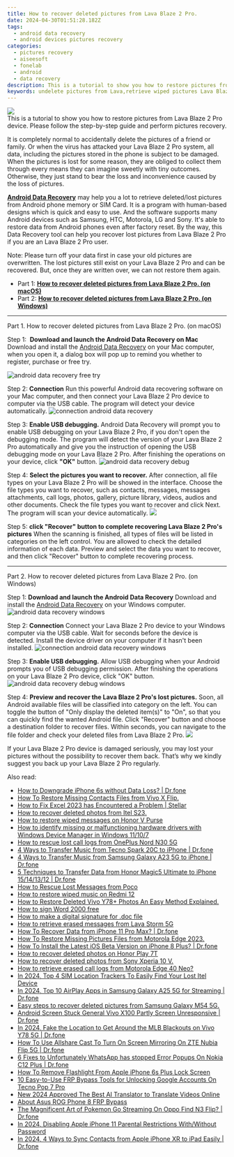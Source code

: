 ```yaml
---
title: How to recover deleted pictures from Lava Blaze 2 Pro.
date: 2024-04-30T01:51:28.182Z
tags: 
  - android data recovery
  - android devices pictures recovery
categories: 
  - pictures recovery
  - aiseesoft
  - fonelab
  - android
  - data recovery
description: This is a tutorial to show you how to restore pictures from Lava Blaze 2 Pro device. Please follow the step-by-step guide and perform pictures recovery.
keywords: undelete pictures from Lava,retrieve wiped pictures Lava Blaze 2 Pro,save erased pictures from Blaze 2 Pro,retrieve wiped pictures Lava,save erased pictures from Lava Blaze 2 Pro,Blaze 2 Pro pictures recovery,how to retrieve pictures from Lava Blaze 2 Pro,Lava reset but recover pictures,how do i recover pictures on Lava Blaze 2 Pro,pictures disappear Lava Blaze 2 Pro,Blaze 2 Pro reset but recover pictures,my pictures deleted from Blaze 2 Pro how to undo pictures
---
```


<img src="https://img0mobiles.techidaily.com/images/best-assets/devices/lava/lava-blaze-2-pro/4.jpg" class="atpl-imgstyle"  />

<div class="atpl-content atpl-for-fonelab-android recover-pictures">

<div class="atpl-post-description-part-1">
This is a tutorial to show you how to restore pictures from Lava Blaze 2 Pro device. Please follow the step-by-step guide and perform pictures recovery.
</div>

<div class="atpl-post-description-part-2">
<div class="tpl-content-sub-paragraph-normal">
  <p>
    It is completely normal to accidentally delete the pictures of a friend or family. Or when the virus has attacked your Lava Blaze 2 Pro system, all data, including the pictures stored in the phone is subject to be damaged. When the pictures is lost for some reason, they are obliged to collect them through every means they can imagine sweetly with tiny outcomes. Otherwise, they just stand to bear the loss and inconvenience caused by the loss of pictures.
  </p>
</div>
</div>

<div class="atpl-post-description-part-3">
<div class="tpl-content-sub-paragraph-content">
  <p>
    <a href="https://tools.techidaily.com/aiseesoft-android-data-recovery/" ><strong>Android Data Recovery</strong></a> may help you a lot to retrieve deleted/lost pictures from Android phone memory or SIM Card. It is a program with human-based designs which is quick and easy to use. And the software supports many Android devices such as Samsung, HTC, Motorola, LG and Sony. It's able to restore data from Android phones even after factory reset. By the way, this Data Recovery tool can help you recover lost pictures from Lava Blaze 2 Pro if you are an Lava Blaze 2 Pro user.
  </p>
</div>
<div class="tpl-content-sub-paragraph-content">
  <p>
    Note: Please turn off your data first in case your old pictures are overwritten. The lost pictures still exist on your Lava Blaze 2 Pro and can be recovered. But, once they are written over, we can not restore them again.
  </p>
</div>
</div>

<ul>
  <li>Part 1: <strong><a href="#p1"> How to recover deleted pictures from Lava Blaze 2 Pro.  (on macOS)</a></strong></li>
  <li>Part 2: <strong><a href="#p2"> How to recover deleted pictures from Lava Blaze 2 Pro.  (on Windows)</a></strong></li>
</ul>



<!-- Part 1 -->
<a id="p1" name="p1" ></a><hr>

<div>
  <span class="atpl-step-part-style">Part 1. How to recover deleted pictures from Lava Blaze 2 Pro. (on macOS)</span>
</div>  

<span class="atpl-stepstyle-a"><span>Step 1: </span></span> <strong>Download and launch the Android Data Recovery on Mac</strong>
Download and install the <a href="https://tools.techidaily.com/aiseesoft-android-data-recovery/" >Android Data Recovery</a> on your Mac computer, when you open it, a dialog box will pop up to remind you whether to register, purchase or free try.

<img src="https://tools.techidaily.com/images/apps/aiseesoft/android-data-recovery/mac-free-try.png" class="atpl-imgstyle" alt="android data recovery free try" />

<span class="atpl-stepstyle-a"><span>Step 2: </span></span> <strong>Connection</strong>
Run this powerful Android data recovering software on your Mac computer, and then connect your Lava Blaze 2 Pro device to computer via the USB cable. The program will detect your device automatically.
<img src="https://tools.techidaily.com/images/apps/aiseesoft/android-data-recovery/mac-connection-interface.jpg" class="atpl-imgstyle" alt="connection android data recovery" />

<span class="atpl-stepstyle-a"><span>Step 3: </span></span> <strong>Enable USB debugging.</strong>
Android Data Recovery will prompt you to enable USB debugging on your Lava Blaze 2 Pro, if you don't open the debugging mode. The program will detect the version of your Lava Blaze 2 Pro automatically and give you the instruction of opening the USB debugging mode on your Lava Blaze 2 Pro. After finishing the operations on your device, click <strong>"OK"</strong> button.
<img src="https://tools.techidaily.com/images/apps/aiseesoft/android-data-recovery/mac-android-usb-debug.jpg"  class="atpl-imgstyle" alt="android data recovery debug" />

<span class="atpl-stepstyle-a"><span>Step 4: </span></span> <strong>Select the pictures you want to recover.</strong>
After connection, all file types on your Lava Blaze 2 Pro will be showed in the interface. Choose the file types you want to recover, such as contacts, messages, messages attachments, call logs, photos, gallery, picture library, videos, audios and other documents. Check the file types you want to recover and click Next. The program will scan your device automatically.
<img src="https://tools.techidaily.com/images/apps/aiseesoft/android-data-recovery/mac-choose-type-photos.jpg" class="atpl-imgstyle"  />

<span class="atpl-stepstyle-a"><span>Step 5: </span></span> <strong>click "Recover" button to  complete recovering Lava Blaze 2 Pro's pictures</strong>
When the scanning is finished, all types of files will be listed in categories on the left control. You are allowed to check the detailed information of each data. Preview and select the data you want to recover, and then click "Recover" button to complete recovering process.


<a id="p2" name="p2"></a><hr>

<!-- Part 2 -->
<div>
  <span class="atpl-step-part-style">Part 2. How to recover deleted pictures from Lava Blaze 2 Pro. (on Windows)</span>
</div>

<span class="atpl-stepstyle-a"><span>Step 1: </span></span> <strong>Download and launch the Android Data Recovery</strong>
Download and install the <a href="https://tools.techidaily.com/aiseesoft-android-data-recovery/" >Android Data Recovery</a> on your Windows computer.
<img src="https://tools.techidaily.com/images/apps/aiseesoft/android-data-recovery/win-start-interface.png"  class="atpl-imgstyle" alt="android data recovery windows" />

<span class="atpl-stepstyle-a"><span>Step 2: </span></span> <strong>Connection</strong>
Connect your Lava Blaze 2 Pro device to your Windows computer via the USB cable. Wait for seconds before the device is detected. Install the device driver on your computer if it hasn't been installed.
<img src="https://tools.techidaily.com/images/apps/aiseesoft/android-data-recovery/win-connection-interface.png" class="atpl-imgstyle" alt="connection android data recovery windows" />

<span class="atpl-stepstyle-a"><span>Step 3: </span></span> <strong>Enable USB debugging.</strong>
Allow USB debugging when your Android prompts you of USB debugging permission. After finishing the operations on your Lava Blaze 2 Pro device, click "OK" button.
<img src="https://tools.techidaily.com/images/apps/aiseesoft/android-data-recovery/win-android-usb-debug.png" class="atpl-imgstyle" alt="android data recovery debug windows" />

<span class="atpl-stepstyle-a"><span>Step 4: </span></span> <strong>Preview and recover the Lava Blaze 2 Pro's lost pictures.</strong>
Soon, all Android available files will be classified into category on the left. You can toggle the button of "Only display the deleted item(s)" to "On", so that you can quickly find the wanted Android file. Click "Recover" button and choose a destination folder to recover files. Within seconds, you can navigate to the file folder and check your deleted files from Lava Blaze 2 Pro.
<img src="https://tools.techidaily.com/images/apps/aiseesoft/android-data-recovery/win-recover-photos.png" class="atpl-imgstyle"  />

<div class="atpl-post-description-part-4">
<div class="tpl-content-sub-paragraph-normal">
  <p>
    If your Lava Blaze 2 Pro device is damaged seriously, you may lost your pictures without the possibility to recover them back. That’s why we kindly suggest you back up your Lava Blaze 2 Pro regularly.
  </p>
</div>
</div>

<ins class="adsbygoogle"
     style="display:block"
     data-ad-client="ca-pub-7571918770474297"
     data-ad-slot="8358498916"
     data-ad-format="auto"
     data-full-width-responsive="true"></ins>



</div>
<ins class="adsbygoogle"
    style="display:block"
    data-ad-format="autorelaxed"
    data-ad-client="ca-pub-7571918770474297"
    data-ad-slot="1223367746"></ins>

<span class="atpl-alsoreadstyle">Also read:</span>
<div><ul>
<li><a href="https://blog-min.techidaily.com/how-to-downgrade-iphone-6s-without-data-loss-drfone-by-drfone-ios-system-repair-ios-system-repair/"><u>How to Downgrade iPhone 6s without Data Loss? | Dr.fone</u></a></li>
<li><a href="https://blog-min.techidaily.com/how-to-restore-missing-contacts-files-from-vivo-x-flip-by-fonelab-android-recover-contacts/"><u>How To  Restore Missing Contacts Files from Vivo X Flip.</u></a></li>
<li><a href="https://blog-min.techidaily.com/how-to-fix-excel-2023-has-encountered-a-problem-stellar-by-stellar-guide/"><u>How to Fix Excel 2023 has Encountered a Problem | Stellar</u></a></li>
<li><a href="https://blog-min.techidaily.com/how-to-recover-deleted-photos-from-itel-s23-by-fonelab-android-recover-photos/"><u>How to recover deleted photos from Itel S23.</u></a></li>
<li><a href="https://blog-min.techidaily.com/how-to-restore-wiped-messages-on-honor-v-purse-by-fonelab-android-recover-messages/"><u>How to restore wiped messages on Honor V Purse</u></a></li>
<li><a href="https://blog-min.techidaily.com/how-to-identify-missing-or-malfunctioning-hardware-drivers-with-windows-device-manager-in-windows-11107-by-drivereasy-guide/"><u>How to identify missing or malfunctioning hardware drivers with Windows Device Manager in Windows 11/10/7</u></a></li>
<li><a href="https://blog-min.techidaily.com/how-to-rescue-lost-call-logs-from-oneplus-nord-n30-5g-by-fonelab-android-recover-call-logs/"><u>How to rescue lost call logs from OnePlus Nord N30 5G</u></a></li>
<li><a href="https://blog-min.techidaily.com/4-ways-to-transfer-music-from-tecno-spark-20c-to-iphone-drfone-by-drfone-transfer-from-android-transfer-from-android/"><u>4 Ways to Transfer Music from Tecno Spark 20C to iPhone | Dr.fone</u></a></li>
<li><a href="https://blog-min.techidaily.com/4-ways-to-transfer-music-from-samsung-galaxy-a23-5g-to-iphone-drfone-by-drfone-transfer-from-android-transfer-from-android/"><u>4 Ways to Transfer Music from Samsung Galaxy A23 5G to iPhone | Dr.fone</u></a></li>
<li><a href="https://blog-min.techidaily.com/5-techniques-to-transfer-data-from-honor-magic5-ultimate-to-iphone-15141312-drfone-by-drfone-transfer-from-android-transfer-from-android/"><u>5 Techniques to Transfer Data from Honor Magic5 Ultimate to iPhone 15/14/13/12 | Dr.fone</u></a></li>
<li><a href="https://blog-min.techidaily.com/how-to-rescue-lost-messages-from-poco-by-fonelab-android-recover-messages/"><u>How to Rescue Lost Messages from Poco</u></a></li>
<li><a href="https://blog-min.techidaily.com/how-to-restore-wiped-music-on-redmi-12-by-fonelab-android-recover-music/"><u>How to restore wiped music on Redmi 12</u></a></li>
<li><a href="https://blog-min.techidaily.com/how-to-restore-deleted-vivo-y78plus-photos-an-easy-method-explained-by-fonelab-android-recover-photos/"><u>How to Restore Deleted Vivo Y78+ Photos  An Easy Method Explained.</u></a></li>
<li><a href="https://blog-min.techidaily.com/how-to-sign-word-2000-free-by-ldigisigner-sign-a-word-sign-a-word/"><u>How to sign Word 2000 free</u></a></li>
<li><a href="https://blog-min.techidaily.com/how-to-make-a-digital-signature-for-doc-file-by-ldigisigner-sign-a-word-sign-a-word/"><u>How to make a digital signature for .doc file</u></a></li>
<li><a href="https://blog-min.techidaily.com/how-to-retrieve-erased-messages-from-lava-storm-5g-by-fonelab-android-recover-messages/"><u>How to retrieve erased messages from Lava Storm 5G</u></a></li>
<li><a href="https://blog-min.techidaily.com/how-to-recover-data-from-iphone-11-pro-max-drfone-by-drfone-ios-data-recovery-ios-data-recovery/"><u>How To Recover Data from iPhone 11 Pro Max? | Dr.fone</u></a></li>
<li><a href="https://blog-min.techidaily.com/how-to-restore-missing-pictures-files-from-motorola-edge-2023-by-fonelab-android-recover-pictures/"><u>How To  Restore Missing Pictures Files from Motorola Edge 2023.</u></a></li>
<li><a href="https://blog-min.techidaily.com/how-to-install-the-latest-ios-beta-version-on-iphone-8-plus-drfone-by-drfone-ios-system-repair-ios-system-repair/"><u>How To Install the Latest iOS Beta Version on iPhone 8 Plus? | Dr.fone</u></a></li>
<li><a href="https://blog-min.techidaily.com/how-to-recover-deleted-photos-on-honor-play-7t-by-stellar-photo-recovery-android-mobile-photo-recover/"><u>How to recover deleted photos on Honor Play 7T</u></a></li>
<li><a href="https://blog-min.techidaily.com/how-to-recover-deleted-photos-from-sony-xperia-10-v-by-fonelab-android-recover-photos/"><u>How to recover deleted photos from Sony Xperia 10 V.</u></a></li>
<li><a href="https://blog-min.techidaily.com/how-to-retrieve-erased-call-logs-from-motorola-edge-40-neo-by-fonelab-android-recover-call-logs/"><u>How to retrieve erased call logs from Motorola Edge 40 Neo?</u></a></li>
<li><a href="https://unlock-android.techidaily.com/in-2024-top-4-sim-location-trackers-to-easily-find-your-lost-itel-device-by-drfone-android/"><u>In 2024, Top 4 SIM Location Trackers To Easily Find Your Lost Itel Device</u></a></li>
<li><a href="https://screen-mirror.techidaily.com/in-2024-top-10-airplay-apps-in-samsung-galaxy-a25-5g-for-streaming-drfone-by-drfone-android/"><u>In 2024, Top 10 AirPlay Apps in Samsung Galaxy A25 5G for Streaming | Dr.fone</u></a></li>
<li><a href="https://phone-solutions.techidaily.com/easy-steps-to-recover-deleted-pictures-from-samsung-galaxy-m54-5g-by-fonelab-android-recover-pictures/"><u>Easy steps to recover deleted pictures from Samsung Galaxy M54 5G.</u></a></li>
<li><a href="https://howto.techidaily.com/android-screen-stuck-general-vivo-x100-partly-screen-unresponsive-drfone-by-drfone-fix-android-problems-fix-android-problems/"><u>Android Screen Stuck General Vivo X100 Partly Screen Unresponsive | Dr.fone</u></a></li>
<li><a href="https://review-topics.techidaily.com/in-2024-fake-the-location-to-get-around-the-mlb-blackouts-on-vivo-y78-5g-drfone-by-drfone-virtual-android/"><u>In 2024, Fake the Location to Get Around the MLB Blackouts on Vivo Y78 5G | Dr.fone</u></a></li>
<li><a href="https://screen-mirror.techidaily.com/how-to-use-allshare-cast-to-turn-on-screen-mirroring-on-zte-nubia-flip-5g-drfone-by-drfone-android/"><u>How To Use Allshare Cast To Turn On Screen Mirroring On ZTE Nubia Flip 5G | Dr.fone</u></a></li>
<li><a href="https://howto.techidaily.com/6-fixes-to-unfortunately-whatsapp-has-stopped-error-popups-on-nokia-c12-plus-drfone-by-drfone-fix-android-problems-fix-android-problems/"><u>6 Fixes to Unfortunately WhatsApp has stopped Error Popups On Nokia C12 Plus | Dr.fone</u></a></li>
<li><a href="https://ios-unlock.techidaily.com/how-to-remove-flashlight-from-apple-iphone-6s-plus-lock-screen-by-drfone-ios/"><u>How To Remove Flashlight From Apple iPhone 6s Plus Lock Screen</u></a></li>
<li><a href="https://unlock-android.techidaily.com/10-easy-to-use-frp-bypass-tools-for-unlocking-google-accounts-on-tecno-pop-7-pro-by-drfone-android/"><u>10 Easy-to-Use FRP Bypass Tools for Unlocking Google Accounts On Tecno Pop 7 Pro</u></a></li>
<li><a href="https://ai-voice-clone.techidaily.com/new-2024-approved-the-best-ai-translator-to-translate-videos-online/"><u>New 2024 Approved The Best AI Translator to Translate Videos Online</u></a></li>
<li><a href="https://android-frp.techidaily.com/about-asus-rog-phone-8-frp-bypass-by-drfone-android/"><u>About Asus ROG Phone 8 FRP Bypass</u></a></li>
<li><a href="https://android-pokemon-go.techidaily.com/the-magnificent-art-of-pokemon-go-streaming-on-oppo-find-n3-flip-drfone-by-drfone-virtual-android/"><u>The Magnificent Art of Pokemon Go Streaming On Oppo Find N3 Flip? | Dr.fone</u></a></li>
<li><a href="https://ios-unlock.techidaily.com/in-2024-disabling-apple-iphone-11-parental-restrictions-withwithout-password-by-drfone-ios/"><u>In 2024, Disabling Apple iPhone 11 Parental Restrictions With/Without Password</u></a></li>
<li><a href="https://iphone-transfer.techidaily.com/in-2024-4-ways-to-sync-contacts-from-apple-iphone-xr-to-ipad-easily-drfone-by-drfone-transfer-from-ios/"><u>In 2024, 4 Ways to Sync Contacts from Apple iPhone XR to iPad Easily | Dr.fone</u></a></li>
</ul></div>

